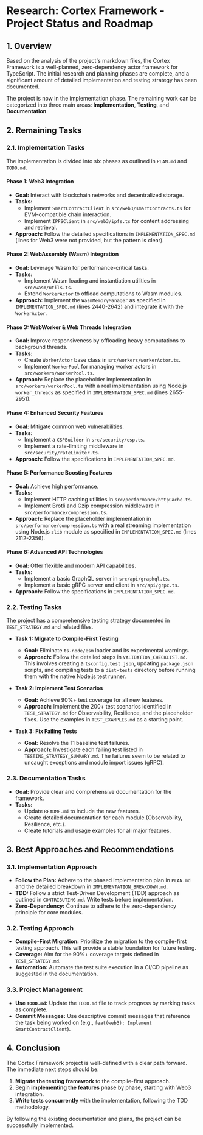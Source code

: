 # Research: Cortex Framework - Project Status and Roadmap

## 1. Overview

Based on the analysis of the project's markdown files, the Cortex Framework is a well-planned, zero-dependency actor framework for TypeScript. The initial research and planning phases are complete, and a significant amount of detailed implementation and testing strategy has been documented.

The project is now in the implementation phase. The remaining work can be categorized into three main areas: **Implementation**, **Testing**, and **Documentation**.

## 2. Remaining Tasks

### 2.1. Implementation Tasks

The implementation is divided into six phases as outlined in `PLAN.md` and `TODO.md`.

#### Phase 1: Web3 Integration
*   **Goal:** Interact with blockchain networks and decentralized storage.
*   **Tasks:**
    *   Implement `SmartContractClient` in `src/web3/smartContracts.ts` for EVM-compatible chain interaction.
    *   Implement `IPFSClient` in `src/web3/ipfs.ts` for content addressing and retrieval.
*   **Approach:** Follow the detailed specifications in `IMPLEMENTATION_SPEC.md` (lines for Web3 were not provided, but the pattern is clear).

#### Phase 2: WebAssembly (Wasm) Integration
*   **Goal:** Leverage Wasm for performance-critical tasks.
*   **Tasks:**
    *   Implement Wasm loading and instantiation utilities in `src/wasm/utils.ts`.
    *   Extend `WorkerActor` to offload computations to Wasm modules.
*   **Approach:** Implement the `WasmMemoryManager` as specified in `IMPLEMENTATION_SPEC.md` (lines 2440-2642) and integrate it with the `WorkerActor`.

#### Phase 3: WebWorker & Web Threads Integration
*   **Goal:** Improve responsiveness by offloading heavy computations to background threads.
*   **Tasks:**
    *   Create `WorkerActor` base class in `src/workers/workerActor.ts`.
    *   Implement `WorkerPool` for managing worker actors in `src/workers/workerPool.ts`.
*   **Approach:** Replace the placeholder implementation in `src/workers/workerPool.ts` with a real implementation using Node.js `worker_threads` as specified in `IMPLEMENTATION_SPEC.md` (lines 2655-2951).

#### Phase 4: Enhanced Security Features
*   **Goal:** Mitigate common web vulnerabilities.
*   **Tasks:**
    *   Implement a `CSPBuilder` in `src/security/csp.ts`.
    *   Implement a rate-limiting middleware in `src/security/rateLimiter.ts`.
*   **Approach:** Follow the specifications in `IMPLEMENTATION_SPEC.md`.

#### Phase 5: Performance Boosting Features
*   **Goal:** Achieve high performance.
*   **Tasks:**
    *   Implement HTTP caching utilities in `src/performance/httpCache.ts`.
    *   Implement Brotli and Gzip compression middleware in `src/performance/compression.ts`.
*   **Approach:** Replace the placeholder implementation in `src/performance/compression.ts` with a real streaming implementation using Node.js `zlib` module as specified in `IMPLEMENTATION_SPEC.md` (lines 2112-2356).

#### Phase 6: Advanced API Technologies
*   **Goal:** Offer flexible and modern API capabilities.
*   **Tasks:**
    *   Implement a basic GraphQL server in `src/api/graphql.ts`.
    *   Implement a basic gRPC server and client in `src/api/grpc.ts`.
*   **Approach:** Follow the specifications in `IMPLEMENTATION_SPEC.md`.

### 2.2. Testing Tasks

The project has a comprehensive testing strategy documented in `TEST_STRATEGY.md` and related files.

*   **Task 1: Migrate to Compile-First Testing**
    *   **Goal:** Eliminate `ts-node/esm` loader and its experimental warnings.
    *   **Approach:** Follow the detailed steps in `VALIDATION_CHECKLIST.md`. This involves creating a `tsconfig.test.json`, updating `package.json` scripts, and compiling tests to a `dist-tests` directory before running them with the native Node.js test runner.

*   **Task 2: Implement Test Scenarios**
    *   **Goal:** Achieve 90%+ test coverage for all new features.
    *   **Approach:** Implement the 200+ test scenarios identified in `TEST_STRATEGY.md` for Observability, Resilience, and the placeholder fixes. Use the examples in `TEST_EXAMPLES.md` as a starting point.

*   **Task 3: Fix Failing Tests**
    *   **Goal:** Resolve the 11 baseline test failures.
    *   **Approach:** Investigate each failing test listed in `TESTING_STRATEGY_SUMMARY.md`. The failures seem to be related to uncaught exceptions and module import issues (gRPC).

### 2.3. Documentation Tasks

*   **Goal:** Provide clear and comprehensive documentation for the framework.
*   **Tasks:**
    *   Update `README.md` to include the new features.
    *   Create detailed documentation for each module (Observability, Resilience, etc.).
    *   Create tutorials and usage examples for all major features.

## 3. Best Approaches and Recommendations

### 3.1. Implementation Approach

*   **Follow the Plan:** Adhere to the phased implementation plan in `PLAN.md` and the detailed breakdown in `IMPLEMENTATION_BREAKDOWN.md`.
*   **TDD:** Follow a strict Test-Driven Development (TDD) approach as outlined in `CONTRIBUTING.md`. Write tests before implementation.
*   **Zero-Dependency:** Continue to adhere to the zero-dependency principle for core modules.

### 3.2. Testing Approach

*   **Compile-First Migration:** Prioritize the migration to the compile-first testing approach. This will provide a stable foundation for future testing.
*   **Coverage:** Aim for the 90%+ coverage targets defined in `TEST_STRATEGY.md`.
*   **Automation:** Automate the test suite execution in a CI/CD pipeline as suggested in the documentation.

### 3.3. Project Management

*   **Use `TODO.md`:** Update the `TODO.md` file to track progress by marking tasks as complete.
*   **Commit Messages:** Use descriptive commit messages that reference the task being worked on (e.g., `feat(web3): Implement SmartContractClient`).

## 4. Conclusion

The Cortex Framework project is well-defined with a clear path forward. The immediate next steps should be:

1.  **Migrate the testing framework** to the compile-first approach.
2.  Begin **implementing the features** phase by phase, starting with Web3 integration.
3.  **Write tests concurrently** with the implementation, following the TDD methodology.

By following the existing documentation and plans, the project can be successfully implemented.